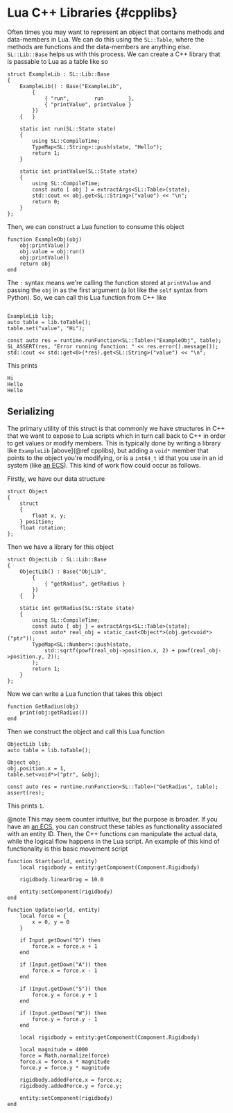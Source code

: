 # Lua C++ Libraries {#cpplibs}
Often times you may want to represent an object that contains methods and data-members in Lua. We can do this using the `SL::Table`, where the methods are functions and the data-members are anything else. `SL::Lib::Base` helps us with this process. We can create a C++ library that is passable to Lua as a table like so
~~~~~~{.cpp}
struct ExampleLib : SL::Lib::Base
{
    ExampleLib() : Base("ExampleLib",
        {
            { "run",        run        },
            { "printValue", printValue }
        })
    {   }

    static int run(SL::State state)
    {
        using SL::CompileTime;
        TypeMap<SL::String>::push(state, "Hello");
        return 1;
    }

    static int printValue(SL::State state)
    {
        using SL::CompileTime;
        const auto [ obj ] = extractArgs<SL::Table>(state);
        std::cout << obj.get<SL::String>("value") << "\n";
        return 0;
    }
};
~~~~~~
Then, we can construct a Lua function to consume this object
~~~~~~{.lua}
function ExampleObj(obj)
    obj:printValue()
    obj.value = obj:run()
    obj:printValue()
    return obj
end
~~~~~~
The `:` syntax means we're calling the function stored at `printValue` and passing the `obj` in as the first argument (a lot like the `self` syntax from Python). So, we can call this Lua function from C++ like
~~~~~~{.cpp}

ExampleLib lib;
auto table = lib.toTable();
table.set("value", "Hi");

const auto res = runtime.runFunction<SL::Table>("ExampleObj", table);
SL_ASSERT(res, "Error running function: " << res.error().message());
std::cout << std::get<0>(*res).get<SL::String>("value") << "\n";
~~~~~~
This prints 
```
Hi
Hello
Hello
```

## Serializing
The primary utility of this struct is that commonly we have structures in C++ that we want to expose to Lua scripts which in turn call back to C++ in order to get values or modify members. This is typically done by writing a library like `ExampleLib` [above](@ref cpplibs), but adding a `void*` member that points to the object you're modifying, or is a `int64_t` id that you use in an id system (like [an ECS](https://github.com/SanderMertens/flecs)). This kind of work flow could occur as follows.

Firstly, we have our data structure
~~~~~~{.cpp}
struct Object
{
    struct 
    {
        float x, y;
    } position;
    float rotation;
};
~~~~~~
Then we have a library for this object
~~~~~~{.cpp}
struct ObjectLib : SL::Lib::Base
{
    ObjectLib() : Base("ObjLib",
        {
            { "getRadius", getRadius }
        })
    {   }

    static int getRadius(SL::State state)
    {
        using SL::CompileTime;
        const auto [ obj ] = extractArgs<SL::Table>(state);
        const auto* real_obj = static_cast<Object*>(obj.get<void*>("ptr"));
        TypeMap<SL::Number>::push(state,
            std::sqrtf(powf(real_obj->position.x, 2) + powf(real_obj->position.y, 2));
        );
        return 1;
    }
};
~~~~~~
Now we can write a Lua function that takes this object
~~~~~~{.lua}
function GetRadius(obj)
    print(obj:getRadius())
end
~~~~~~
Then we construct the object and call this Lua function
~~~~~~{.cpp}
ObjectLib lib;
auto table = lib.toTable();

Object obj;
obj.position.x = 1,
table.set<void*>("ptr", &obj);

const auto res = runtime.runFunction<SL::Table>("GetRadius", table);
assert(res);
~~~~~~
This prints `1`. 

@note
This may seem counter intuitive, but the purpose is broader. If you have an [an ECS](https://github.com/SanderMertens/flecs), you can construct these tables as functionality associated with an entity ID. Then, the C++ functions can manipulate the actual data, while the logical flow happens in the Lua script. An example of this kind of functionality is this basic movement script
~~~~~{.lua}
function Start(world, entity)
    local rigidbody = entity:getComponent(Component.Rigidbody)

    rigidbody.linearDrag = 10.0

    entity:setComponent(rigidbody)
end

function Update(world, entity)
    local force = {
        x = 0, y = 0
    }

    if Input.getDown("D") then
        force.x = force.x + 1
    end

    if (Input.getDown("A")) then
        force.x = force.x - 1
    end

    if (Input.getDown("S")) then
        force.y = force.y + 1
    end

    if (Input.getDown("W")) then
        force.y = force.y - 1
    end

    local rigidbody = entity:getComponent(Component.Rigidbody)

    local magnitude = 4000
    force = Math.normalize(force)
    force.x = force.x * magnitude
    force.y = force.y * magnitude

    rigidbody.addedForce.x = force.x;
    rigidbody.addedForce.y = force.y;
    
    entity:setComponent(rigidbody)
end
~~~~~